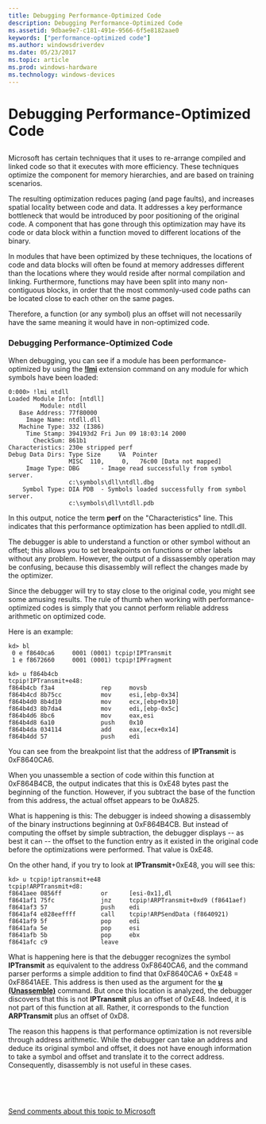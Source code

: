 ```yaml
---
title: Debugging Performance-Optimized Code
description: Debugging Performance-Optimized Code
ms.assetid: 9dbae9e7-c181-491e-9566-6f5e8182aae0
keywords: ["performance-optimized code"]
ms.author: windowsdriverdev
ms.date: 05/23/2017
ms.topic: article
ms.prod: windows-hardware
ms.technology: windows-devices
---
```


# Debugging Performance-Optimized Code


## <span id="ddk_performance_optimized_code_dbg"></span><span id="DDK_PERFORMANCE_OPTIMIZED_CODE_DBG"></span>


Microsoft has certain techniques that it uses to re-arrange compiled and linked code so that it executes with more efficiency. These techniques optimize the component for memory hierarchies, and are based on training scenarios.

The resulting optimization reduces paging (and page faults), and increases spatial locality between code and data. It addresses a key performance bottleneck that would be introduced by poor positioning of the original code. A component that has gone through this optimization may have its code or data block within a function moved to different locations of the binary.

In modules that have been optimized by these techniques, the locations of code and data blocks will often be found at memory addresses different than the locations where they would reside after normal compilation and linking. Furthermore, functions may have been split into many non-contiguous blocks, in order that the most commonly-used code paths can be located close to each other on the same pages.

Therefore, a function (or any symbol) plus an offset will not necessarily have the same meaning it would have in non-optimized code.

### <span id="debugging_performance_optimized_code"></span><span id="DEBUGGING_PERFORMANCE_OPTIMIZED_CODE"></span>Debugging Performance-Optimized Code

When debugging, you can see if a module has been performance-optimized by using the [**!lmi**](-lmi.md) extension command on any module for which symbols have been loaded:

```
0:000> !lmi ntdll
Loaded Module Info: [ntdll]
         Module: ntdll
   Base Address: 77f80000
     Image Name: ntdll.dll
   Machine Type: 332 (I386)
     Time Stamp: 394193d2 Fri Jun 09 18:03:14 2000
       CheckSum: 861b1
Characteristics: 230e stripped perf
Debug Data Dirs: Type Size     VA  Pointer
                 MISC  110,     0,   76c00 [Data not mapped]
     Image Type: DBG      - Image read successfully from symbol server.
                 c:\symbols\dll\ntdll.dbg
    Symbol Type: DIA PDB  - Symbols loaded successfully from symbol server.
                 c:\symbols\dll\ntdll.pdb
```

In this output, notice the term **perf** on the "Characteristics" line. This indicates that this performance optimization has been applied to ntdll.dll.

The debugger is able to understand a function or other symbol without an offset; this allows you to set breakpoints on functions or other labels without any problem. However, the output of a dissassembly operation may be confusing, because this disassembly will reflect the changes made by the optimizer.

Since the debugger will try to stay close to the original code, you might see some amusing results. The rule of thumb when working with performance-optimized codes is simply that you cannot perform reliable address arithmetic on optimized code.

Here is an example:

```
kd> bl
 0 e f8640ca6     0001 (0001) tcpip!IPTransmit
 1 e f8672660     0001 (0001) tcpip!IPFragment

kd> u f864b4cb
tcpip!IPTransmit+e48:
f864b4cb f3a4             rep     movsb
f864b4cd 8b75cc           mov     esi,[ebp-0x34]
f864b4d0 8b4d10           mov     ecx,[ebp+0x10]
f864b4d3 8b7da4           mov     edi,[ebp-0x5c]
f864b4d6 8bc6             mov     eax,esi
f864b4d8 6a10             push    0x10
f864b4da 034114           add     eax,[ecx+0x14]
f864b4dd 57               push    edi
```

You can see from the breakpoint list that the address of **IPTransmit** is 0xF8640CA6.

When you unassemble a section of code within this function at 0xF864B4CB, the output indicates that this is 0xE48 bytes past the beginning of the function. However, if you subtract the base of the function from this address, the actual offset appears to be 0xA825.

What is happening is this: The debugger is indeed showing a disassembly of the binary instructions beginning at 0xF864B4CB. But instead of computing the offset by simple subtraction, the debugger displays -- as best it can -- the offset to the function entry as it existed in the original code before the optimizations were performed. That value is 0xE48.

On the other hand, if you try to look at **IPTransmit**+0xE48, you will see this:

```
kd> u tcpip!iptransmit+e48
tcpip!ARPTransmit+d8:
f8641aee 0856ff           or      [esi-0x1],dl
f8641af1 75fc             jnz     tcpip!ARPTransmit+0xd9 (f8641aef)
f8641af3 57               push    edi
f8641af4 e828eeffff       call    tcpip!ARPSendData (f8640921)
f8641af9 5f               pop     edi
f8641afa 5e               pop     esi
f8641afb 5b               pop     ebx
f8641afc c9               leave
```

What is happening here is that the debugger recognizes the symbol **IPTransmit** as equivalent to the address 0xF8640CA6, and the command parser performs a simple addition to find that 0xF8640CA6 + 0xE48 = 0xF8641AEE. This address is then used as the argument for the [**u (Unassemble)**](u--unassemble-.md) command. But once this location is analyzed, the debugger discovers that this is not **IPTransmit** plus an offset of 0xE48. Indeed, it is not part of this function at all. Rather, it corresponds to the function **ARPTransmit** plus an offset of 0xD8.

The reason this happens is that performance optimization is not reversible through address arithmetic. While the debugger can take an address and deduce its original symbol and offset, it does not have enough information to take a symbol and offset and translate it to the correct address. Consequently, disassembly is not useful in these cases.

 

 

[Send comments about this topic to Microsoft](mailto:wsddocfb@microsoft.com?subject=Documentation%20feedback%20[debugger\debugger]:%20Debugging%20Performance-Optimized%20Code%20%20RELEASE:%20%285/15/2017%29&body=%0A%0APRIVACY%20STATEMENT%0A%0AWe%20use%20your%20feedback%20to%20improve%20the%20documentation.%20We%20don't%20use%20your%20email%20address%20for%20any%20other%20purpose,%20and%20we'll%20remove%20your%20email%20address%20from%20our%20system%20after%20the%20issue%20that%20you're%20reporting%20is%20fixed.%20While%20we're%20working%20to%20fix%20this%20issue,%20we%20might%20send%20you%20an%20email%20message%20to%20ask%20for%20more%20info.%20Later,%20we%20might%20also%20send%20you%20an%20email%20message%20to%20let%20you%20know%20that%20we've%20addressed%20your%20feedback.%0A%0AFor%20more%20info%20about%20Microsoft's%20privacy%20policy,%20see%20http://privacy.microsoft.com/default.aspx. "Send comments about this topic to Microsoft")




